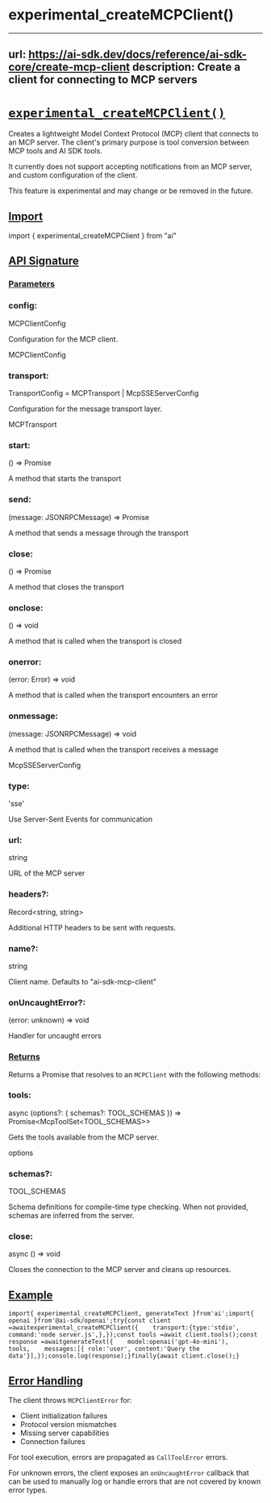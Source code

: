 # experimental_createMCPClient()


---
url: https://ai-sdk.dev/docs/reference/ai-sdk-core/create-mcp-client
description: Create a client for connecting to MCP servers
---


# [`experimental_createMCPClient()`](#experimental_createmcpclient)


Creates a lightweight Model Context Protocol (MCP) client that connects to an MCP server. The client's primary purpose is tool conversion between MCP tools and AI SDK tools.

It currently does not support accepting notifications from an MCP server, and custom configuration of the client.

This feature is experimental and may change or be removed in the future.


## [Import](#import)


import { experimental\_createMCPClient } from "ai"


## [API Signature](#api-signature)



### [Parameters](#parameters)



### config:


MCPClientConfig

Configuration for the MCP client.

MCPClientConfig


### transport:


TransportConfig = MCPTransport | McpSSEServerConfig

Configuration for the message transport layer.

MCPTransport


### start:


() => Promise<void>

A method that starts the transport


### send:


(message: JSONRPCMessage) => Promise<void>

A method that sends a message through the transport


### close:


() => Promise<void>

A method that closes the transport


### onclose:


() => void

A method that is called when the transport is closed


### onerror:


(error: Error) => void

A method that is called when the transport encounters an error


### onmessage:


(message: JSONRPCMessage) => void

A method that is called when the transport receives a message

McpSSEServerConfig


### type:


'sse'

Use Server-Sent Events for communication


### url:


string

URL of the MCP server


### headers?:


Record<string, string>

Additional HTTP headers to be sent with requests.


### name?:


string

Client name. Defaults to "ai-sdk-mcp-client"


### onUncaughtError?:


(error: unknown) => void

Handler for uncaught errors


### [Returns](#returns)


Returns a Promise that resolves to an `MCPClient` with the following methods:


### tools:


async (options?: { schemas?: TOOL\_SCHEMAS }) => Promise<McpToolSet<TOOL\_SCHEMAS>>

Gets the tools available from the MCP server.

options


### schemas?:


TOOL\_SCHEMAS

Schema definitions for compile-time type checking. When not provided, schemas are inferred from the server.


### close:


async () => void

Closes the connection to the MCP server and cleans up resources.


## [Example](#example)


```
import{ experimental_createMCPClient, generateText }from'ai';import{ openai }from'@ai-sdk/openai';try{const client =awaitexperimental_createMCPClient({    transport:{type:'stdio',      command:'node server.js',},});const tools =await client.tools();const response =awaitgenerateText({    model:openai('gpt-4o-mini'),    tools,    messages:[{ role:'user', content:'Query the data'}],});console.log(response);}finally{await client.close();}
```


## [Error Handling](#error-handling)


The client throws `MCPClientError` for:

-   Client initialization failures
-   Protocol version mismatches
-   Missing server capabilities
-   Connection failures

For tool execution, errors are propagated as `CallToolError` errors.

For unknown errors, the client exposes an `onUncaughtError` callback that can be used to manually log or handle errors that are not covered by known error types.
